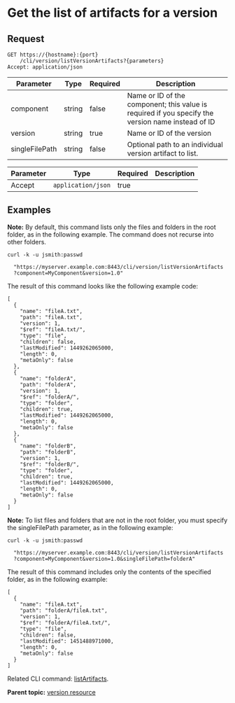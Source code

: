 # Get the list of artifacts for a version

## Request

```
GET https://{hostname}:{port}
    /cli/version/listVersionArtifacts?{parameters}
Accept: application/json

```

|Parameter|Type|Required|Description|
|---------|----|--------|-----------|
|component|string|false|Name or ID of the component; this value is required if you specify the version name instead of ID|
|version|string|true|Name or ID of the version|
|singleFilePath|string|false|Optional path to an individual version artifact to list.|

|Parameter|Type|Required|Description|
|---------|----|--------|-----------|
|Accept|`application/json`|true| |

## Examples

**Note:** By default, this command lists only the files and folders in the root folder, as in the following example. The command does not recurse into other folders.

```
curl -k -u jsmith:passwd 
   
  "https://myserver.example.com:8443/cli/version/listVersionArtifacts
  ?component=MyComponent&version=1.0"
```

The result of this command looks like the following example code:

```
[
  {
    "name": "fileA.txt",
    "path": "fileA.txt",
    "version": 1,
    "$ref": "fileA.txt/",
    "type": "file",
    "children": false,
    "lastModified": 1449262065000,
    "length": 0,
    "metaOnly": false
  },
  {
    "name": "folderA",
    "path": "folderA",
    "version": 1,
    "$ref": "folderA/",
    "type": "folder",
    "children": true,
    "lastModified": 1449262065000,
    "length": 0,
    "metaOnly": false
  },
  {
    "name": "folderB",
    "path": "folderB",
    "version": 1,
    "$ref": "folderB/",
    "type": "folder",
    "children": true,
    "lastModified": 1449262065000,
    "length": 0,
    "metaOnly": false
  }
]
```

**Note:** To list files and folders that are not in the root folder, you must specify the singleFilePath parameter, as in the following example:

```
curl -k -u jsmith:passwd 
   
  "https://myserver.example.com:8443/cli/version/listVersionArtifacts
  ?component=MyComponent&version=1.0&singleFilePath=folderA"
```

The result of this command includes only the contents of the specified folder, as in the following example:

```
[
  {
    "name": "fileA.txt",
    "path": "folderA/fileA.txt",
    "version": 1,
    "$ref": "folderA/fileA.txt/",
    "type": "file",
    "children": false,
    "lastModified": 1451488971000,
    "length": 0,
    "metaOnly": false
  }
]
```

Related CLI command: [listArtifacts](udclient_listartifacts.md).

**Parent topic:** [version resource](../../com.udeploy.api.doc/topics/rest_cli_version.md)

